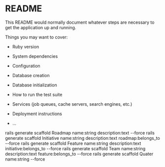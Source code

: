# README

This README would normally document whatever steps are necessary to get the
application up and running.

Things you may want to cover:

* Ruby version

* System dependencies

* Configuration

* Database creation

* Database initialization

* How to run the test suite

* Services (job queues, cache servers, search engines, etc.)

* Deployment instructions

* ...

rails generate scaffold Roadmap name:string description:text --force
rails generate scaffold Initiative name:string description:text roadmap:belongs_to --force
rails generate scaffold Feature name:string description:text initiative:belongs_to --force
rails generate scaffold Team name:string description:text feature:belongs_to --force
rails generate scaffold Quater name:string --force
